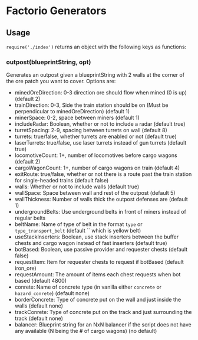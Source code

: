 
# Factorio Generators

## Usage

`require('./index')` returns an object with the following keys as functions:

### outpost(blueprintString, opt)

Generates an outpost given a blueprintString with 2 walls at the corner of the ore patch you want to cover. Options are:

- minedOreDirection: 0-3 direction ore should flow when mined (0 is up) (default 2)
- trainDirection: 0-3, Side the train station should be on (Must be perpendicular to minedOreDirection) (default 1)
- minerSpace: 0-2, space between miners (default 1)
- includeRadar: Boolean, whether or not to include a radar (default true)
- turretSpacing: 2-9, spacing between turrets on wall (default 8)
- turrets: true/false, whether turrets are enabled or not (default true)
- laserTurrets: true/false, use laser turrets instead of gun turrets (default true)
- locomotiveCount: 1+, number of locomotives before cargo wagons (default 2)
- cargoWagonCount: 1+, number of cargo wagons on train (default 4)
- exitRoute: true/false, whether or not there is a route past the train station for single-headed trains (default false)
- walls: Whether or not to include walls (default true)
- wallSpace: Space between wall and rest of the outpost (default 5)
- wallThickness: Number of walls thick the outpost defenses are (default 1)
- undergroundBelts: Use underground belts in front of miners instead of regular belts
- beltName: Name of type of belt in the format `type` or `type_transport_belt` (default `` which is yellow belt)
- useStackInserters: Boolean, use stack inserters between the buffer chests and cargo wagon instead of fast inserters (default true)
- botBased: Boolean, use passive provider and requester chests (default false)
- requestItem: Item for requester chests to request if botBased (default iron_ore)
- requestAmount: The amount of items each chest requests when bot based (default 4800)
- conrete: Name of concrete type (in vanilla either `concrete` or `hazard_conrete`) (default none)
- borderConcrete: Type of concrete put on the wall and just inside the walls (default none)
- trackConrete: Type of concrete put on the track and just surrounding the track (default none)
- balancer: Blueprint string for an NxN balancer if the script does not have any available (N being the # of cargo wagons) (no default)